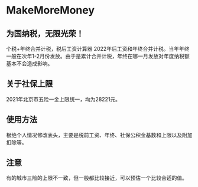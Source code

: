 # MakeMoreMoney
## 为国纳税，无限光荣！
个税+年终合并计税，税后工资计算器
2022年后工资和年终合并计税。当年年终一般在次年1-2月份发放。由于是累计合并计税，年终在哪一月发放对年度纳税额基本不会造成影响。
## 关于社保上限
2021年北京市五险一金上限统一，均为28221元。
## 使用方法
根绝个人情况修改表头，主要是税前工资、年终、社保公积金基数和上限以及附加扣除等。
## 注意
有的城市三险的上限不一致，但一般都比较接近，可以预估一个比较合适的值。
